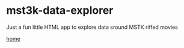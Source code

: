 # mst3k-data-explorer
Just a fun little HTML app to explore data sround MSTK riffed movies


[home](https://jconallen.github.io/mst3k-data-explorer/)